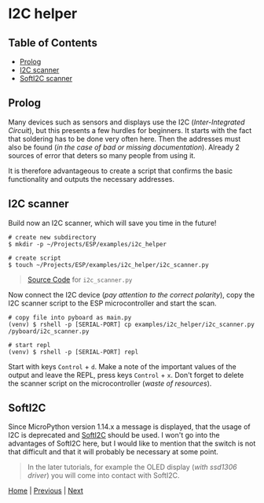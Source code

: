 # I2C helper

## Table of Contents

- [Prolog](#prolog)
- [I2C scanner](#i2c-scanner)
- [SoftI2C scanner](#softi2c)

## Prolog

Many devices such as sensors and displays use the I2C (_Inter-Integrated Circuit_), but this presents a few hurdles for beginners. It starts with the fact that soldering has to be done very often here. Then the addresses must also be found (_in the case of bad or missing documentation_). Already 2 sources of error that deters so many people from using it.

It is therefore advantageous to create a script that confirms the basic functionality and outputs the necessary addresses.

## I2C scanner

Build now an I2C scanner, which will save you time in the future!

```shell
# create new subdirectory
$ mkdir -p ~/Projects/ESP/examples/i2c_helper

# create script
$ touch ~/Projects/ESP/examples/i2c_helper/i2c_scanner.py
```

> [Source Code](../examples/i2c_helper/i2c_scanner.py) for `i2c_scanner.py`

Now connect the I2C device (_pay attention to the correct polarity_), copy the I2C scanner script to the ESP microcontroller and start the scan.

```shell
# copy file into pyboard as main.py
(venv) $ rshell -p [SERIAL-PORT] cp examples/i2c_helper/i2c_scanner.py /pyboard/i2c_scanner.py

# start repl
(venv) $ rshell -p [SERIAL-PORT] repl
```

Start with keys `Control` + `d`. Make a note of the important values of the output and leave the REPL, press keys `Control` + `x`. Don't forget to delete the scanner script on the microcontroller (_waste of resources_).

## SoftI2C

Since MicroPython version 1.14.x a message is displayed, that the usage of I2C is deprecated and [SoftI2C](https://docs.micropython.org/en/latest/esp32/quickref.html?highlight=softi2c#software-i2c-bus) should be used. I won't go into the advantages of SoftI2C here, but I would like to mention that the switch is not that difficult and that it will probably be necessary at some point.

> In the later tutorials, for example the OLED display (_with ssd1306 driver_) you will come into contact with SoftI2C.

[Home](https://github.com/Lupin3000/ESP) | [Previous](./010_package_management.md) | [Next](./011_display_tutorials.md)
